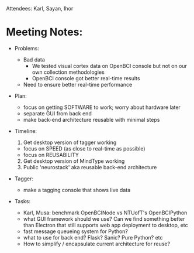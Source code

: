 
Attendees: Karl, Sayan, Ihor

# Meeting Notes:
- Problems:
  - Bad data
    - We tested visual cortex data on OpenBCI console but not on our own collection methodologies
    - OpenBCI console got better real-time results
  - Need to ensure better real-time performance

- Plan:
  - focus on getting SOFTWARE to work; worry about hardware later
  - separate GUI from back end
  - make back-end architecture reusable with minimal steps

- Timeline:
  1) Get desktop version of tagger working
    - focus on SPEED (as close to real-time as possible)
    - focus on REUSABILITY
  2) Get desktop version of MindType working
  3) Public 'neurostack' aka reusable back-end architecture

- Tagger:
  - make a tagging console that shows live data



- Tasks:
  - Karl, Musa: benchmark OpenBCINode vs NTUofT's OpenBCIPython
  - what GUI framework should we use? Can we find something better than Electron that still supports web app deployment to desktop, etc
  - fast message queueing system for Python?
  - what to use for back end? Flask? Sanic? Pure Python? etc
  - How to simplify / encapsulate current architecture for reuse?